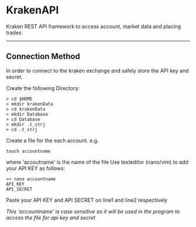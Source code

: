 # KrakenAPI
Kraken REST API framework to access account, market data and placing trades
___
## **Connection Method**
In order to connect to the kraken exchange and safely store the API key and secret.

Create the following Directory:
```
> cd $HOME
> mkdir krakenData
> cd krakenData
> mkdir Database
> cd Database
> mkdir .t_strj
> cd .t_strj
```
Create a file for the each account.
e.g.

```touch accountname```

where 'accoutname' is the name of the file
Use texteditor (nano/vim) to add your API KEY as follows:
```
>> nano accountname
API_KEY
API_SECRET
```
Paste your API KEY and API SECRET on line1 and line2 respectively

_This 'accountname' is case sensitive as it will be used in the program to access the file for api key and secret_




